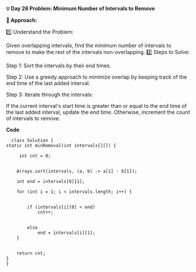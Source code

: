**💡 Day 26 Problem: Minimum Number of Intervals to Remove**

**🧠 Approach:**

1️⃣ Understand the Problem:

Given overlapping intervals, find the minimum number of intervals to remove to make the rest of the intervals non-overlapping.
2️⃣ Steps to Solve:

Step 1: Sort the intervals by their end times.

Step 2: Use a greedy approach to minimize overlap by keeping track of the end time of the last added interval.

Step 3: Iterate through the intervals:

If the current interval's start time is greater than or equal to the end time of the last added interval, update the end time.
Otherwise, increment the count of intervals to remove.

**Code**

      class Solution {
    static int minRemoval(int intervals[][]) {
        
         int cnt = 0;

        
        Arrays.sort(intervals, (a, b) -> a[1] - b[1]);

        int end = intervals[0][1];

        for (int i = 1; i < intervals.length; i++) {

            
            if (intervals[i][0] < end)
                cnt++;

            
            else
                end = intervals[i][1];
        }

        
        return cnt;
    }
    }

  
